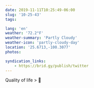 ```yaml
---
date: 2019-11-11T10:25:49-06:00
slug: '10-25-43'
tags:

lang: 'en'
weather: '72.2°F'
weather-summary: 'Partly Cloudy'
weather-icon: 'partly-cloudy-day'
location: '25.6713,-100.3077'
photos:

syndication_links:
    - https://brid.gy/publish/twitter
---
```

Quality of life > 💸